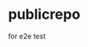 # publicrepo
for e2e test











































































































































































































































































































































































































































































































































































































































































































































































































































































































































































































































































































































































































































































































































































































